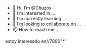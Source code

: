 - 👋 Hi, I’m @Chuzox
- 👀 I’m interested in ...
- 🌱 I’m currently learning ...
- 💞️ I’m looking to collaborate on ...
- 📫 How to reach me ...

<!---
Chuzox/Chuzox is a ✨ special ✨ repository because its `README.md` (this file) appears on your GitHub profile.
You can click the Preview link to take a look at your changes.
--->estoy interesado en//7890"*'
